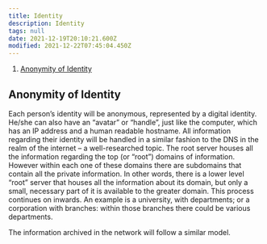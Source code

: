 ```yaml
---
title: Identity
description: Identity
tags: null
date: 2021-12-19T20:10:21.600Z
modified: 2021-12-22T07:45:04.450Z
---
```


1. [Anonymity of Identity](#anonymity-of-identity)

## Anonymity of Identity

Each person’s identity will be anonymous, represented by a digital identity. He/she can also have an “avatar” or “handle”, just like the computer, which has an IP address and a human readable hostname. All information regarding their identity will be handled in a similar fashion to the DNS in the realm of the internet – a well-researched topic. The root server houses all the information regarding the top (or “root”) domains of information. However within each one of these domains there are subdomains that contain all the private information. In other words, there is a lower level “root” server that houses all the information about its domain, but only a small, necessary part of it is available to the greater domain. This process continues on inwards. An example is a university, with departments; or a corporation with branches: within those branches there could be various departments.

The information archived in the network will follow a similar model.
